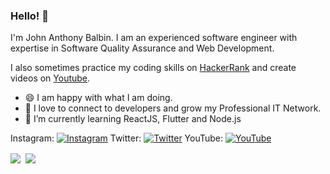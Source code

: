 ### Hello! 👋

I'm John Anthony Balbin. I am an experienced software engineer with expertise in Software Quality Assurance and Web Development.

I also sometimes practice my coding skills on [HackerRank](https://www.hackerrank.com/janny_dev) and create videos on [Youtube](https://www.youtube.com/channel/UCzINOxu9FKYF2PRiLFdwP0g?view_as=subscriber).

- 😄 I am happy with what I am doing.
- 💬 I love to connect to developers and grow my Professional IT Network.
- 🌱 I’m currently learning ReactJS, Flutter and Node.js


Instagram: [![Instagram](https://img.shields.io/badge/-janny.dev-orange)](https://www.instagram.com/janny.dev/)
Twitter: [![Twitter](https://img.shields.io/badge/-DevChoks-blue)](https://twitter.com/DevChoks) YouTube: [![YouTube](https://img.shields.io/badge/-JA%20Balbin-red)](https://www.youtube.com/channel/UCzINOxu9FKYF2PRiLFdwP0g?view_as=subscriber) 

<div><img align="center" src="https://github-readme-stats.vercel.app/api/top-langs/?username=swengr-janan&layout=compact" />&nbsp;&nbsp;<img align="center" src="https://github-readme-stats.vercel.app/api?username=swengr-janan&count_private=true&show_icons=true&theme=default&hide_rank=true&disable_animations=true&custom_title=Stats" /></div>
